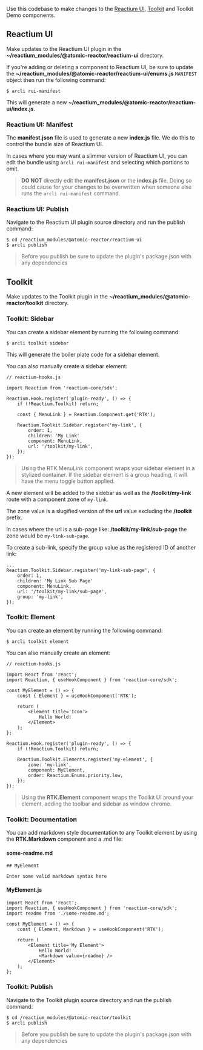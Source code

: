 Use this codebase to make changes to the [Reactium UI](#reactium-ui), [Toolkit](#toolkit) and Toolkit Demo components.

## Reactium UI

Make updates to the Reactium UI plugin in the **~/reactium_modules/@atomic-reactor/reactium-ui** directory.

If you're adding or deleting a component to Reactium UI, be sure to update the **~/reactium_modules/@atomic-reactor/reactium-ui/enums.js** `MANIFEST` object then run the following command:

```
$ arcli rui-manifest
```

This will generate a new **~/reactium_modules/@atomic-reactor/reactium-ui/index.js**.

### Reactium UI: Manifest

The **manifest.json** file is used to generate a new **index.js** file. We do this to control the bundle size of Reactium UI.

In cases where you may want a slimmer version of Reactium UI, you can edit the bundle using `arcli rui-manifest` and selecting which portions to omit.

> **DO NOT** directly edit the **manifest.json** or the **index.js** file. Doing so could cause for your changes to be overwritten when someone else runs the `arcli rui-manifest` command.

### Reactium UI: Publish

Navigate to the Reactium UI plugin source directory and run the publish command:

```
$ cd /reactium_modules/@atomic-reactor/reactium-ui
$ arcli publish
```

> Before you publish be sure to update the plugin's package.json with any dependencies

## Toolkit

Make updates to the Toolkit plugin in the **~/reactium_modules/@atomic-reactor/toolkit** directory.

### Toolkit: Sidebar

You can create a sidebar element by running the following command:

```
$ arcli toolkit sidebar
```

This will generate the boiler plate code for a sidebar element.

You can also manually create a sidebar element:

```
// reactium-hooks.js

import Reactium from 'reactium-core/sdk';

Reactium.Hook.register('plugin-ready', () => {
    if (!Reactium.Toolkit) return;

    const { MenuLink } = Reactium.Component.get('RTK');

    Reactium.Toolkit.Sidebar.register('my-link', {
        order: 1,
        children: 'My Link'
        component: MenuLink,
        url: '/toolkit/my-link',
    });
});
```

> Using the RTK.MenuLink component wraps your sidebar element in a stylized container. If the sidebar element is a group heading, it will have the menu toggle button applied.

A new element will be added to the sidebar as well as the **/toolkit/my-link** route with a component zone of `my-link`.

The zone value is a slugified version of the **url** value excluding the **/toolkit** prefix.

In cases where the url is a sub-page like: **/toolkit/my-link/sub-page** the zone would be `my-link-sub-page`.

To create a sub-link, specify the group value as the registered ID of another link:

```
...
Reactium.Toolkit.Sidebar.register('my-link-sub-page', {
    order: 1,
    children: 'My Link Sub Page'
    component: MenuLink,
    url: '/toolkit/my-link/sub-page',
    group: 'my-link',
});
```

### Toolkit: Element

You can create an element by running the following command:

```
$ arcli toolkit element
```

You can also manually create an element:

```
// reactium-hooks.js

import React from 'react';
import Reactium, { useHookComponent } from 'reactium-core/sdk';

const MyElement = () => {
    const { Element } = useHookComponent('RTK');

    return (
        <Element title='Icon'>
            Hello World!
        </Element>
    );
};

Reactium.Hook.register('plugin-ready', () => {
    if (!Reactium.Toolkit) return;

    Reactium.Toolkit.Elements.register('my-element', {
        zone: 'my-link',
        component: MyElement,
        order: Reactium.Enums.priority.low,
    });
});
```

> Using the **RTK.Element** component wraps the Toolkit UI around your element, adding the toolbar and sidebar as window chrome.

### Toolkit: Documentation

You can add markdown style documentation to any Toolkit element by using the **RTK.Markdown** component and a .md file:

#### some-readme.md
```
## MyElement

Enter some valid markdown syntax here
```

#### MyElement.js
```
import React from 'react';
import Reactium, { useHookComponent } from 'reactium-core/sdk';
import readme from './some-readme.md';

const MyElement = () => {
    const { Element, Markdown } = useHookComponent('RTK');

    return (
        <Element title='My Element'>
            Hello World!
            <Markdown value={readme} />
        </Element>
    );
};
```
### Toolkit: Publish
Navigate to the Toolkit plugin source directory and run the publish command:

```
$ cd /reactium_modules/@atomic-reactor/toolkit
$ arcli publish
```

> Before you publish be sure to update the plugin's package.json with any dependencies
